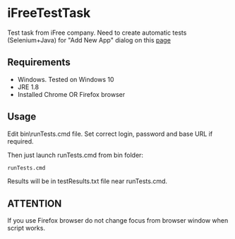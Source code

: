 iFreeTestTask
=============
Test task from iFree company.
Need to create automatic tests (Selenium+Java) for "Add New App" dialog on this [page](http://ui.moneytapp.vas61t.test.i-free.ru/webui-rc/apps/list)

## Requirements

* Windows. Tested on Windows 10
* JRE 1.8
* Installed Chrome OR Firefox browser


## Usage
Edit bin\runTests.cmd file.
Set correct login, password and base URL if required.

Then just launch runTests.cmd from bin folder:

```bash
runTests.cmd
```

Results will be in testResults.txt file near runTests.cmd.


## ATTENTION
If you use Firefox browser do not change focus from browser window when script works.
